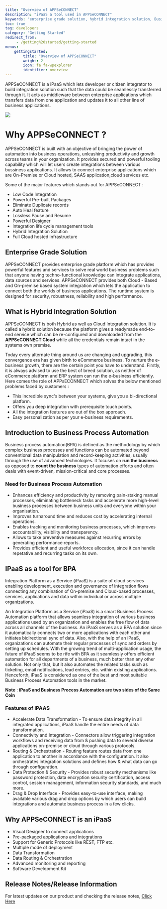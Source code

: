 ```yaml
---
title: "Overview of APPSeCONNECT"
description: "iPaaS a tool used in APPSeCONNECT"
keywords: "enterprise grade solution, hybrid integration solution, Business Process Automation,BPA,Full Cloud hosted infrastructure,hybrid solution,data routing & orchestration,APPSeCONNECT Cloud,drag and drop interface,data protection,security,connectivity, integration"
toc: true
tag: developers
category: "Getting Started"
redirect_from: 
     - /getting%20started/getting-started
menus: 
    gettingstarted:
        title: "Overview of APPSeCONNECT"
        weight: 2
        icon: fa fa-wpexplorer
        identifier: overview
---
```


APPSeCONNECT is a iPaaS which lets developer or citizen integrator to build integration solution such that the data could be 
seamlessly transferred through it. It acts as middleware between enterprise applications which transfers data from one application and 
updates it to all other line of business applications.

![](https://www.youtube.com/watch?v=Rf5vO6qNImI)

# Why APPSeCONNECT ? 

APPSeCONNECT is built with an objective of bringing the power of automation into business 
operations, unleashing productivity and growth across teams in your organization. 
It provides secured and powerful tooling capability which will let users create integrations 
between various bussiness applications. 
It allows to connect enterprise applications which are On-Premise or Cloud hosted, SAAS application,cloud services etc.

Some of the major features which stands out for APPSeCONNECT :

* Low Code Integration
* Powerful Pre-built Packages
* Eliminate Duplicate records
* Auto Heal feature
* Lossless Pause and Resume
* Powerful Designer
* Integration life cycle management tools
* Hybrid Integration Solution
* Full Cloud hosted infrastructure

## Enterprise Grade Solution

APPSeCONNECT provides enterprise grade platform which has provides powerful features and services to solve real world business problems 
such that anyone having techno-functional knowledge can integrate applications, data sources and services. APPSeCONNECT provides both 
Cloud - Based and On-premise based system integration which lets the application to connect both the worlds of business applications. 
The runtime system is designed for security, robustness, reliability and high performance. 

## What is Hybrid Integration Solution

APPSeCONNECT is both Hybrid as well as Cloud Integration solution. It is called a hybrid solution because the platform gives a readymade end-to-end service which 
can be re-configured and downloaded from the **APPSeCONNECT Cloud** while all the credentials remain intact in the systems own premise.

Today every alternate thing around us are changing and upgrading, this convergence era has given 
birth to eCommerce business. To nurture the e-business growth, there are the certain point you have to understand. 
Firstly, it is always advised to use the best of breed solution, as neither of eCommerce platform and ERP system 
can run the e-business efficiently. Here comes the role of APPsECONNECT which solves the below mentioned problems faced by customers : 
* This incredible sync's between your systems, give you a bi-directional platform.
* Offers you deep integration with prerequisite touch points.
* All the integration features are out of the box approach.
* Easy personalization as per your e-business requirements.

## Introduction to Business Process Automation

Business process automation(BPA) is defined as the methodology by which complex business processes and 
functions can be automated beyond conventional data manipulation and record-keeping activities, usually through the use of advanced 
technologies. It focuses on **run the business** as opposed to **count the business** types of automation efforts and often 
deals with event-driven, mission-critical and core processes.

### Need for Business Process Automation

* Enhances efficiency and productivity by removing pain-staking manual processes, eliminating bottleneck tasks 
and accelerate more high-level business processes between business units and everyone within your organisation.
* Improves turnaround time and reduces cost by accelerating internal operations.
* Enables tracking and monitoring business processes, which improves accountability, visibility and transparency.
* Allows to take  preventive measures against recurring errors by generating performance reports.
* Provides efficient and useful workforce allocation, since it can handle repetative and recurring tasks on its own.

## IPaaS as a tool for BPA

Integration Platform as a Service (iPaaS) is a suite of cloud services enabling development, execution and governance of integration 
flows connecting any combination of On-premise and Cloud-based processes, services, applications and data within individual or across 
multiple organizations.

An Integration Platform as a Service (iPaaS) is a smart Business Process Automation platform that allows seamless integration of 
various business applications used by an organization and 
enables the free flow of data across all channels of the business. An iPaaS serves as a BPA solution since it automatically connects 
two or more applications with each other and initiates bidirectional sync of data. Also, with the help of an iPaaS, organizations can 
automate their regular processes of sync and orders by setting up schedules.
With the growing trend of multi-application usage, the future of iPaaS seems to be rife with BPA as it seamlessly offers efficient 
automation for all departments of a business, much better than any other solution.
Not only that, but it also automates the related tasks such as ticketing, email notifications, lead entries, etc. within existing 
applications. Henceforth, iPaaS is considered as one of the best and most suitable Business Process Automation tools in the market.

**Note** : **iPaaS and Business Process Automation are two sides of the Same Coin**

### Features of IPAAS

* Accelerate Data Transformation - To ensure data integrity in all integrated applications, iPaaS handle the entire needs of data 
transformation.
* Connectivity and Integration - Connectors allow triggering integration workflows and receiving data from & pushing data to 
several diverse applications on-premise or cloud through various protocols.
* Routing & Orchestration - Routing feature routes data from one application to another in accordance with the configuration. 
It also orchestrates integration solutions and defines how & what data can go through configuration.
* Data Protection & Security - Provides robust security mechanisms like password protection, data encryption security certification, 
access control, session management, information security standards, and much more.
* Drag & Drop Interface - Provides easy-to-use interface, making available various drag and drop options by which users 
can build integrations and automate business process in a few clicks.

## Why APPSeCONNECT is an iPaaS

* Visual Designer to connect applications
* Pre-packaged applications and integrations
* Support for Generic Protocols like REST, FTP etc.
* Multiple mode of deployment
* Data Transformation
* Data Routing & Orchestration
* Advanced monitoring and reporting
* Software Development Kit

## Release Notes/Release Information

For latest updates on our product and checking the release notes, [Click Here](https://www.appseconnect.com/release-notes/)




